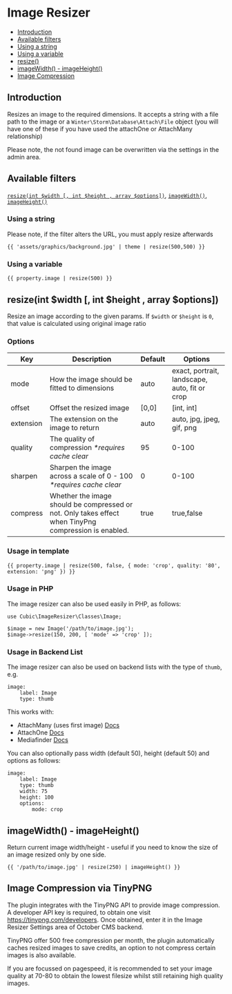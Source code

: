 # Image Resizer

- [Introduction](#introduction)
- [Available filters](#filters)
- [Using a string](#string)
- [Using a variable](#variable)
- [resize()](#resize)
- [imageWidth() - imageHeight()](#imageDimensions)
- [Image Compression](#compression)

<a name="introduction"></a>
## Introduction

Resizes an image to the required dimensions. It accepts a string with a file path to the image or a `Winter\Storm\Database\Attach\File` object (you will have one of these if you have used the attachOne or AttachMany relationship)

Please note, the not found image can be overwritten via the settings in the admin area.

<a name="filters"></a>
## Available filters
[`resize(int $width [, int $height , array $options])`](#resize), [`imageWidth()`](#imageDimensions), [`imageHeight()`](#imageDimensions)

<a name="string"></a>
### Using a string

Please note, if the filter alters the URL, you must apply resize afterwards

```
{{ 'assets/graphics/background.jpg' | theme | resize(500,500) }}
```

<a name="variable"></a>
### Using a variable

```
{{ property.image | resize(500) }}
```

<a name="resize"></a>
## resize(int $width [, int $height , array $options])

Resize an image according to the given params. If `$width` or `$height` is `0`, that value is calculated using original image ratio

### Options
Key | Description | Default | Options
--- | --- | --- | ---
mode | How the image should be fitted to dimensions | auto | exact, portrait, landscape, auto, fit or crop
offset | Offset the resized image | [0,0] | [int, int]
extension | The extension on the image to return | auto | auto, jpg, jpeg, gif, png
quality | The quality of compression _*requires cache clear_ | 95 | 0-100
sharpen | Sharpen the image across a scale of 0 - 100 _*requires cache clear_ | 0 | 0-100
compress | Whether the image should be compressed or not. Only takes effect when TinyPng compression is enabled. | true | true,false


### Usage in template
```
{{ property.image | resize(500, false, { mode: 'crop', quality: '80', extension: 'png' }) }}
```

### Usage in PHP

The image resizer can also be used easily in PHP, as follows:

```
use Cubic\ImageResizer\Classes\Image;

$image = new Image('/path/to/image.jpg');
$image->resize(150, 200, [ 'mode' => 'crop' ]);
```

### Usage in Backend List

The image resizer can also be used on backend lists with the type of `thumb`, e.g.

```
image:
    label: Image
    type: thumb
```

This works with:

 - AttachMany (uses first image) [Docs](https://octobercms.com/docs/backend/forms#widget-fileupload)
 - AttachOne [Docs](https://octobercms.com/docs/backend/forms#widget-fileupload)
 - Mediafinder [Docs](https://octobercms.com/docs/backend/forms#widget-mediafinder)

You can also optionally pass width (default 50), height (default 50) and options as follows:

```
image:
    label: Image
    type: thumb
    width: 75
    height: 100
    options:
        mode: crop
```

<a name="imageDimensions"></a>
## imageWidth() - imageHeight()

Return current image width/height - useful if you need to know the size of an image resized only by one side.
```
{{ '/path/to/image.jpg' | resize(250) | imageHeight() }}
```

<a name="compression"></a>
## Image Compression via TinyPNG

The plugin integrates with the TinyPNG API to provide image compression. A developer API key is required, to obtain one visit https://tinypng.com/developers. Once obtained, enter it in the Image Resizer Settings area of October CMS backend. 

TinyPNG offer 500 free compression per month, the plugin automatically caches resized images to save credits, an option to not compress certain images is also available.

If you are focussed on pagespeed, it is recommended to set your image quality at 70-80 to obtain the lowest filesize whilst still retaining high quality images.